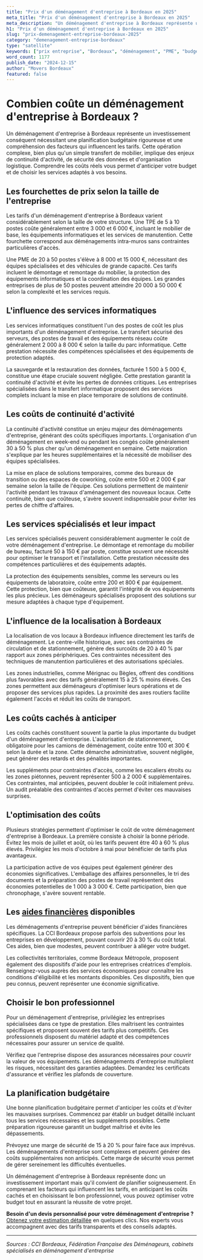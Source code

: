 ```yaml
---
title: "Prix d'un déménagement d'entreprise à Bordeaux en 2025"
meta_title: "Prix d'un déménagement d'entreprise à Bordeaux en 2025"
meta_description: "Un déménagement d'entreprise à Bordeaux représente un investissement conséquent nécessitant une planification budgétaire rigoureuse et une compréhensi."
h1: "Prix d'un déménagement d'entreprise à Bordeaux en 2025"
slug: "prix-demenagement-entreprise-bordeaux-2025"
category: "demenagement-entreprise-bordeaux"
type: "satellite"
keywords: ["prix entreprise", "Bordeaux", "déménagement", "PME", "budget"]
word_count: 1177
publish_date: "2024-12-15"
author: "Movers Bordeaux"
featured: false
---
```



# Combien coûte un déménagement d'entreprise à Bordeaux ?

Un déménagement d'entreprise à Bordeaux représente un investissement conséquent nécessitant une planification budgétaire rigoureuse et une compréhension des facteurs qui influencent les tarifs. Cette opération complexe, bien plus qu'un simple transfert de mobilier, implique des enjeux de continuité d'activité, de sécurité des données et d'organisation logistique. Comprendre les coûts réels vous permet d'anticiper votre budget et de choisir les services adaptés à vos besoins.

## Les fourchettes de prix selon la taille de l'entreprise

Les tarifs d'un déménagement d'entreprise à Bordeaux varient considérablement selon la taille de votre structure. Une TPE de 5 à 10 postes coûte généralement entre 3 000 et 6 000 €, incluant le mobilier de base, les équipements informatiques et les services de manutention. Cette fourchette correspond aux déménagements intra-muros sans contraintes particulières d'accès.

Une PME de 20 à 50 postes s'élève à 8 000 et 15 000 €, nécessitant des équipes spécialisées et des véhicules de grande capacité. Ces tarifs incluent le démontage et remontage du mobilier, la protection des équipements informatiques et la coordination des équipes. Les grandes entreprises de plus de 50 postes peuvent atteindre 20 000 à 50 000 € selon la complexité et les services requis.

## L'influence des services informatiques

Les services informatiques constituent l'un des postes de coût les plus importants d'un déménagement d'entreprise. Le transfert sécurisé des serveurs, des postes de travail et des équipements réseau coûte généralement 2 000 à 8 000 € selon la taille du parc informatique. Cette prestation nécessite des compétences spécialisées et des équipements de protection adaptés.

La sauvegarde et la restauration des données, facturée 1 500 à 5 000 €, constitue une étape cruciale souvent négligée. Cette prestation garantit la continuité d'activité et évite les pertes de données critiques. Les entreprises spécialisées dans le transfert informatique proposent des services complets incluant la mise en place temporaire de solutions de continuité.

## Les coûts de continuité d'activité

La continuité d'activité constitue un enjeu majeur des déménagements d'entreprise, générant des coûts spécifiques importants. L'organisation d'un déménagement en week-end ou pendant les congés coûte généralement 30 à 50 % plus cher qu'un déménagement en semaine. Cette majoration s'explique par les heures supplémentaires et la nécessité de mobiliser des équipes spécialisées.

La mise en place de solutions temporaires, comme des bureaux de transition ou des espaces de coworking, coûte entre 500 et 2 000 € par semaine selon la taille de l'équipe. Ces solutions permettent de maintenir l'activité pendant les travaux d'aménagement des nouveaux locaux. Cette continuité, bien que coûteuse, s'avère souvent indispensable pour éviter les pertes de chiffre d'affaires.

## Les services spécialisés et leur impact

Les services spécialisés peuvent considérablement augmenter le coût de votre déménagement d'entreprise. Le démontage et remontage du mobilier de bureau, facturé 50 à 150 € par poste, constitue souvent une nécessité pour optimiser le transport et l'installation. Cette prestation nécessite des compétences particulières et des équipements adaptés.

La protection des équipements sensibles, comme les serveurs ou les équipements de laboratoire, coûte entre 200 et 800 € par équipement. Cette protection, bien que coûteuse, garantit l'intégrité de vos équipements les plus précieux. Les déménageurs spécialisés proposent des solutions sur mesure adaptées à chaque type d'équipement.

## L'influence de la localisation à Bordeaux

La localisation de vos locaux à Bordeaux influence directement les tarifs de déménagement. Le centre-ville historique, avec ses contraintes de circulation et de stationnement, génère des surcoûts de 20 à 40 % par rapport aux zones périphériques. Ces contraintes nécessitent des techniques de manutention particulières et des autorisations spéciales.

Les zones industrielles, comme Mérignac ou Bègles, offrent des conditions plus favorables avec des tarifs généralement 15 à 25 % moins élevés. Ces zones permettent aux déménageurs d'optimiser leurs opérations et de proposer des services plus rapides. La proximité des axes routiers facilite également l'accès et réduit les coûts de transport.

## Les coûts cachés à anticiper

Les coûts cachés constituent souvent la partie la plus importante du budget d'un déménagement d'entreprise. L'autorisation de stationnement, obligatoire pour les camions de déménagement, coûte entre 100 et 300 € selon la durée et la zone. Cette démarche administrative, souvent négligée, peut générer des retards et des pénalités importantes.

Les suppléments pour contraintes d'accès, comme les escaliers étroits ou les zones piétonnes, peuvent représenter 500 à 2 000 € supplémentaires. Ces contraintes, mal anticipées, peuvent doubler le coût initialement prévu. Un audit préalable des contraintes d'accès permet d'éviter ces mauvaises surprises.

## L'optimisation des coûts

Plusieurs stratégies permettent d'optimiser le coût de votre déménagement d'entreprise à Bordeaux. La première consiste à choisir la bonne période. Évitez les mois de juillet et août, où les tarifs peuvent être 40 à 60 % plus élevés. Privilégiez les mois d'octobre à mai pour bénéficier de tarifs plus avantageux.

La participation active de vos équipes peut également générer des économies significatives. L'emballage des affaires personnelles, le tri des documents et la préparation des postes de travail représentent des économies potentielles de 1 000 à 3 000 €. Cette participation, bien que chronophage, s'avère souvent rentable.

## Les [aides financières](/blog/etudiant/aide-financiere-demenagement-etudiant) disponibles

Les déménagements d'entreprise peuvent bénéficier d'aides financières spécifiques. La CCI Bordeaux propose parfois des subventions pour les entreprises en développement, pouvant couvrir 20 à 30 % du coût total. Ces aides, bien que modestes, peuvent contribuer à alléger votre budget.

Les collectivités territoriales, comme Bordeaux Métropole, proposent également des dispositifs d'aide pour les entreprises créatrices d'emplois. Renseignez-vous auprès des services économiques pour connaître les conditions d'éligibilité et les montants disponibles. Ces dispositifs, bien que peu connus, peuvent représenter une économie significative.

## Choisir le bon professionnel

Pour un déménagement d'entreprise, privilégiez les entreprises spécialisées dans ce type de prestation. Elles maîtrisent les contraintes spécifiques et proposent souvent des tarifs plus compétitifs. Ces professionnels disposent du matériel adapté et des compétences nécessaires pour assurer un service de qualité.

Vérifiez que l'entreprise dispose des assurances nécessaires pour couvrir la valeur de vos équipements. Les déménagements d'entreprise multiplient les risques, nécessitant des garanties adaptées. Demandez les certificats d'assurance et vérifiez les plafonds de couverture.

## La planification budgétaire

Une bonne planification budgétaire permet d'anticiper les coûts et d'éviter les mauvaises surprises. Commencez par établir un budget détaillé incluant tous les services nécessaires et les suppléments possibles. Cette préparation rigoureuse garantit un budget maîtrisé et évite les dépassements.

Prévoyez une marge de sécurité de 15 à 20 % pour faire face aux imprévus. Les déménagements d'entreprise sont complexes et peuvent générer des coûts supplémentaires non anticipés. Cette marge de sécurité vous permet de gérer sereinement les difficultés éventuelles.

Un déménagement d'entreprise à Bordeaux représente donc un investissement important mais qu'il convient de planifier soigneusement. En comprenant les facteurs qui influencent les tarifs, en anticipant les coûts cachés et en choisissant le bon professionnel, vous pouvez optimiser votre budget tout en assurant la réussite de votre projet.

**Besoin d'un devis personnalisé pour votre déménagement d'entreprise ?** [Obtenez votre estimation détaillée](/blog/devis/guide) en quelques clics. Nos experts vous accompagnent avec des tarifs transparents et des conseils adaptés.

---

*Sources : CCI Bordeaux, Fédération Française des Déménageurs, cabinets spécialisés en déménagement d'entreprise*
